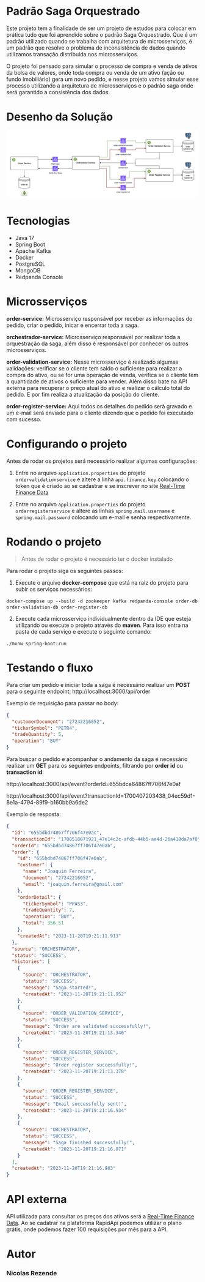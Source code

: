 # Padrão Saga Orquestrado

Este projeto tem a finalidade de ser um projeto de estudos para colocar em prática tudo que foi aprendido sobre o padrão Saga Orquestrado. Que é um padrão utilizado quando se trabalha com arquitetura de microsserviços, é um padrão que resolve o problema de inconsistência de dados quando utilizamos transação distribuída nos microsserviços.

O projeto foi pensado para simular o processo de compra e venda de ativos da bolsa de valores, onde toda compra ou venda de um ativo (ação ou fundo imobiliário) gera um novo pedido, e nesse projeto vamos simular esse processo utilizando a arquitetura de microsserviços e o padrão saga onde será garantido a consistência dos dados.

# Desenho da Solução

![Arquitetura](docs/arquitetura.png)


# Tecnologias

- Java 17
- Spring Boot
- Apache Kafka
- Docker
- PostgreSQL
- MongoDB
- Redpanda Console

# Microsserviços

**order-service:** Microsserviço responsável por receber as informações do pedido, criar o pedido, inicar e encerrar toda a saga.

**orchestrador-service:** Microsserviço responsável por realizar toda a orquestração da saga, além disso é responsável por conhecer os outros microsserviços.

**order-validation-service:** Nesse microsserviço é realizado algumas validações: verificar se o cliente tem saldo o suficiente para realizar a compra do ativo, ou se for uma operação de venda, verifica se o cliente tem a quantidade de ativos o suficiente para vender. Além disso bate na API externa para recuperar o preço atual do ativo e realizar o cálculo total do pedido. E por fim realiza a atualização da posição do cliente.

**order-register-service:** Aqui todos os detalhes do pedido será gravado e um e-mail será enviado para o cliente dizendo que o pedido foi executado com sucesso.

# Configurando o projeto

Antes de rodar os projetos será necessário realizar algumas configurações:

1. Entre no arquivo `application.properties` do projeto `ordervalidationservice` e altere a linha `api.finance.key` colocando o token que é criado ao se cadastrar e se inscrever no site [Real-Time Finance Data](https://rapidapi.com/letscrape-6bRBa3QguO5/api/real-time-finance-data/)

2. Entre no arquivo `application.properties` do projeto `orderregisterservice` e altere as linhas `spring.mail.username` e `spring.mail.password` colocando um e-mail e senha respectivamente.

# Rodando o projeto

> Antes de rodar o projeto é necessário ter o docker instalado

Para rodar o projeto siga os seguintes passos:

1. Execute o arquivo **docker-compose** que está na raiz do projeto para subir os serviços necessários:
``` shell
docker-compose up --build -d zookeeper kafka redpanda-console order-db order-validation-db order-register-db
```

2. Execute cada microsserviço individualmente dentro da IDE que esteja utilizando ou execute o projeto através do **maven**. Para isso entra na pasta de cada serviço e execute o seguinte comando:
``` shell
./mvnw spring-boot:run
```

# Testando o fluxo

Para criar um pedido e iniciar toda a saga é necessário realizar um **POST** para o seguinte endpoint: http://localhost:3000/api/order

Exemplo de requisição para passar no body:

``` json
{
  "customerDocument": "27242216052",
  "tickerSymbol": "PETR4",
  "tradeQuantity": 5,
  "operation": "BUY"
}
```

Para buscar o pedido e acompanhar o andamento da saga é necessário realizar um **GET** para os seguintes endpoints, filtrando por **order id** ou **transaction id**:

http://localhost:3000/api/event?orderId=655bdca64867ff706f47e0af

http://localhost:3000/api/event?transactionId=1700407203438_04ec59d1-8e1a-4794-89f9-b160bb9a6de2

Exemplo de resposta:

``` json
{
  "id": "655bdbd74867ff706f47e0ac",
  "transactionId": "1700518871921_47e14c2c-afdb-44b5-aa4d-26a418da7af0",
  "orderId": "655bdbd74867ff706f47e0ab",
  "order": {
    "id": "655bdbd74867ff706f47e0ab",
    "costumer": {
      "name": "Joaquim Ferreira",
      "document": "27242216052",
      "email": "joaquim.ferreira@gmail.com"
    },
    "orderDetail": {
      "tickerSymbol": "PPAS3",
      "tradeQuantity": 7,
      "operation": "BUY",
      "total": 356.51
    },
    "createdAt": "2023-11-20T19:21:11.913"
  },
  "source": "ORCHESTRATOR",
  "status": "SUCCESS",
  "histories": [
    {
      "source": "ORCHESTRATOR",
      "status": "SUCCESS",
      "message": "Saga started!",
      "createdAt": "2023-11-20T19:21:11.952"
    },
    {
      "source": "ORDER_VALIDATION_SERVICE",
      "status": "SUCCESS",
      "message": "Order are validated successfully!",
      "createdAt": "2023-11-20T19:21:13.346"
    },
    {
      "source": "ORDER_REGISTER_SERVICE",
      "status": "SUCCESS",
      "message": "Order register successfully!",
      "createdAt": "2023-11-20T19:21:13.378"
    },
    {
      "source": "ORDER_REGISTER_SERVICE",
      "status": "SUCCESS",
      "message": "Email successfully sent!",
      "createdAt": "2023-11-20T19:21:16.934"
    },
    {
      "source": "ORCHESTRATOR",
      "status": "SUCCESS",
      "message": "Saga finished successfully!",
      "createdAt": "2023-11-20T19:21:16.971"
    }
  ],
  "createdAt": "2023-11-20T19:21:16.983"
}
```

# API externa

API utilizada para consultar os preços dos ativos será a [Real-Time Finance Data](https://rapidapi.com/letscrape-6bRBa3QguO5/api/real-time-finance-data/). Ao se cadatrar na plataforma RapidApi podemos utilizar o plano grátis, onde podemos fazer 100 requisições por mês para a API.

# Autor

### Nicolas Rezende
